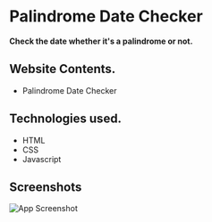# Palindrome Date Checker

**Check the date whether it's a palindrome or not.**

## Website Contents.

* Palindrome Date Checker

## Technologies used.

* HTML
* CSS
* Javascript
## Screenshots

![App Screenshot](https://user-images.githubusercontent.com/92932235/188059537-3d9f132b-2b72-4405-b15e-ab4524f5ab9b.png)
